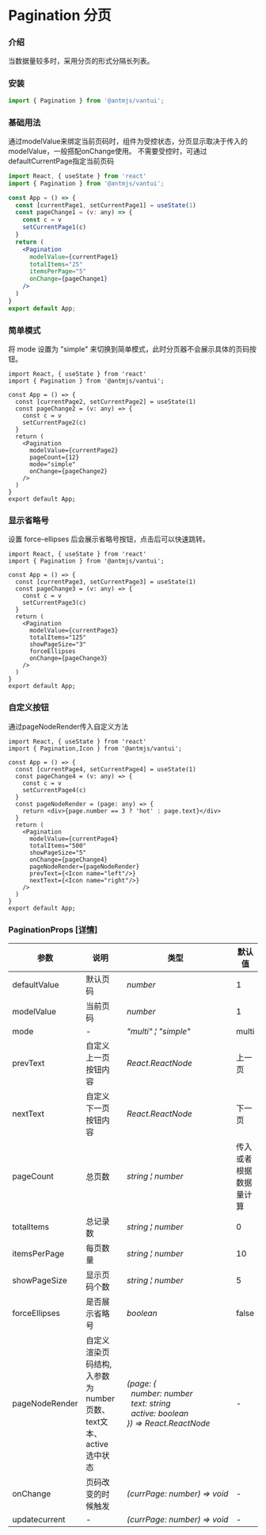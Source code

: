 #  Pagination 分页

### 介绍

当数据量较多时，采用分页的形式分隔长列表。

### 安装

``` javascript
import { Pagination } from '@antmjs/vantui';
```    

### 基础用法

通过modelValue来绑定当前页码时，组件为受控状态，分页显示取决于传入的modelValue，一般搭配onChange使用。
不需要受控时，可通过defaultCurrentPage指定当前页码

``` jsx
import React, { useState } from 'react'
import { Pagination } from '@antmjs/vantui';

const App = () => {
  const [currentPage1, setCurrentPage1] = useState(1)
  const pageChange1 = (v: any) => {
    const c = v
    setCurrentPage1(c)
  }
  return (
    <Pagination
      modelValue={currentPage1}
      totalItems="25"
      itemsPerPage="5"
      onChange={pageChange1}
    />
  )
}
export default App;
```

### 简单模式

将 mode 设置为 "simple" 来切换到简单模式，此时分页器不会展示具体的页码按钮。

``` tsx
import React, { useState } from 'react'
import { Pagination } from '@antmjs/vantui';

const App = () => {
  const [currentPage2, setCurrentPage2] = useState(1)
  const pageChange2 = (v: any) => {
    const c = v
    setCurrentPage2(c)
  }
  return (
    <Pagination
      modelValue={currentPage2} 
      pageCount={12} 
      mode="simple" 
      onChange={pageChange2} 
    />
  )
}
export default App;
```

### 显示省略号

设置 force-ellipses 后会展示省略号按钮，点击后可以快速跳转。

``` tsx
import React, { useState } from 'react'
import { Pagination } from '@antmjs/vantui';

const App = () => {
  const [currentPage3, setCurrentPage3] = useState(1)
  const pageChange3 = (v: any) => {
    const c = v
    setCurrentPage3(c)
  }
  return (
    <Pagination
      modelValue={currentPage3}
      totalItems="125"
      showPageSize="3"
      forceEllipses
      onChange={pageChange3}
    />
  )
}
export default App;
```

### 自定义按钮

通过pageNodeRender传入自定义方法

``` tsx
import React, { useState } from 'react'
import { Pagination,Icon } from '@antmjs/vantui';

const App = () => {
  const [currentPage4, setCurrentPage4] = useState(1)
  const pageChange4 = (v: any) => {
    const c = v
    setCurrentPage4(c)
  }
  const pageNodeRender = (page: any) => {
    return <div>{page.number == 3 ? 'hot' : page.text}</div>
  }
  return (
    <Pagination
      modelValue={currentPage4}
      totalItems="500"
      showPageSize="5"
      onChange={pageChange4}
      pageNodeRender={pageNodeRender} 
      prevText={<Icon name="left"/>} 
      nextText={<Icon name="right"/>}
    />
  )
}
export default App;
```
### PaginationProps [[详情]](https://github.com/AntmJS/vantui/tree/main/packages/vantui/types/pagination.d.ts)   

| 参数 | 说明 | 类型 | 默认值 | 必填 |
| --- | --- | --- | --- | --- |
| defaultValue | 默认页码 | _&nbsp;&nbsp;number<br/>_ | 1 | `false` |
| modelValue | 当前页码 | _&nbsp;&nbsp;number<br/>_ | 1 | `true` |
| mode | - | _&nbsp;&nbsp;"multi"&nbsp;&brvbar;&nbsp;"simple"<br/>_ | multi | `false` |
| prevText | 自定义上一页按钮内容 | _&nbsp;&nbsp;React.ReactNode<br/>_ | 上一页 | `false` |
| nextText | 自定义下一页按钮内容 | _&nbsp;&nbsp;React.ReactNode<br/>_ | 下一页 | `false` |
| pageCount | 总页数 | _&nbsp;&nbsp;string&nbsp;&brvbar;&nbsp;number<br/>_ | 传入或者根据数据量计算 | `true` |
| totalItems | 总记录数 | _&nbsp;&nbsp;string&nbsp;&brvbar;&nbsp;number<br/>_ | 0 | `false` |
| itemsPerPage | 每页数量 | _&nbsp;&nbsp;string&nbsp;&brvbar;&nbsp;number<br/>_ | 10 | `false` |
| showPageSize | 显示页码个数 | _&nbsp;&nbsp;string&nbsp;&brvbar;&nbsp;number<br/>_ | 5 | `false` |
| forceEllipses | 是否展示省略号 | _&nbsp;&nbsp;boolean<br/>_ | false | `false` |
| pageNodeRender | 自定义渲染页码结构, 入参数为number页数、text文本、 active选中状态 | _&nbsp;&nbsp;(page:&nbsp;{<br/>&nbsp;&nbsp;&nbsp;&nbsp;number:&nbsp;number<br/>&nbsp;&nbsp;&nbsp;&nbsp;text:&nbsp;string<br/>&nbsp;&nbsp;&nbsp;&nbsp;active:&nbsp;boolean<br/>&nbsp;&nbsp;})&nbsp;=>&nbsp;React.ReactNode<br/>_ | - | `false` |
| onChange | 页码改变的时候触发 | _&nbsp;&nbsp;(currPage:&nbsp;number)&nbsp;=>&nbsp;void<br/>_ | - | `true` |
| updatecurrent | - | _&nbsp;&nbsp;(currPage:&nbsp;number)&nbsp;=>&nbsp;void<br/>_ | - | `false` |

